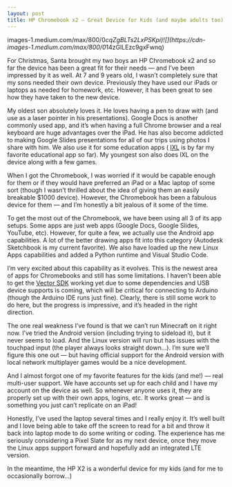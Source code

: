 ```yaml
---
layout: post
title: HP Chromebook x2 — Great Device for Kids (and maybe adults too)
---
```


images-1.medium.com/max/800/0*cqZgBLTs2LxPSKpi)![](https://cdn-
images-1.medium.com/max/800/0*14zGlLEzc9gxFwnq)

For Christmas, Santa brought my two boys an HP Chromebook x2 and so far the
device has been a great fit for their needs — and I’ve been impressed by it as
well. At 7 and 9 years old, I wasn’t completely sure that my sons needed their
own device. Previously they have used our iPads or laptops as needed for
homework, etc. However, it has been great to see how they have taken to the
new device.

My oldest son absolutely loves it. He loves having a pen to draw with (and use
as a laser pointer in his presentations). Google Docs is another commonly used
app, and it’s when having a full Chrome browser and a real keyboard are huge
advantages over the iPad. He has also become addicted to making Google Slides
presentations for all of our trips using photos I share with him. We also use
it for some education apps ( [IXL](https://www.ixl.com/) is by far my favorite
educational app so far). My youngest son also does IXL on the device along
with a few games.

When I got the Chromebook, I was worried if it would be capable enough for
them or if they would have preferred an iPad or a Mac laptop of some sort
(though I wasn’t thrilled about the idea of giving them an easily breakable
$1000 device). However, the Chromebook has been a fabulous device for them —
and I’m honestly a bit jealous of it some of the time.

To get the most out of the Chromebook, we have been using all 3 of its app
setups. Some apps are just web apps (Google Docs, Google Slides, YouTube,
etc). However, for quite a few, we actually use the Android app capabilities.
A lot of the better drawing apps fit into this category (Autodesk Sketchbook
is my current favorite). We also have loaded up the new Linux Apps
capabilities and added a Python runtime and Visual Studio Code.

I’m very excited about this capability as it evolves. This is the newest area
of apps for Chromebooks and still has some limitations. I haven’t been able to
get the [Vector SDK](https://developer.anki.com/vector/docs/index.html)
working yet due to some dependencies and USB device supports is coming, which
will be critical for connecting to Arduino (though the Arduino IDE runs just
fine). Clearly, there is still some work to do here, but the progress is
impressive, and it’s headed in the right direction.

The one real weakness I’ve found is that we can’t run Minecraft on it right
now. I’ve tried the Android version (including trying to sideload it), but it
never seems to load. And the Linux version will run but has issues with the
touchpad input (the player always looks straight down…). I’m sure we’ll figure
this one out — but having official support for the Android version with local
network multiplayer games would be a nice development.

And I almost forgot one of my favorite features for the kids (and me!) — real
multi-user support. We have accounts set up for each child and I have my
account on the device as well. So whenever anyone uses it, they are properly
set up with their own apps, logins, etc. It works great — and is something you
just can’t replicate on an iPad!

Honestly, I’ve used the laptop several times and I really enjoy it. It’s well
built and I love being able to take off the screen to read for a bit and throw
it back into laptop mode to do some writing or coding. The experience has me
seriously considering a Pixel Slate for as my next device, once they move the
Linux apps support forward and hopefully add an integrated LTE version.

In the meantime, the HP X2 is a wonderful device for my kids (and for me to
occasionally borrow…)

